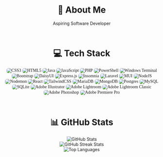 <h1 align="center"> 💫 About Me</h1>


<p align="center">Aspiring Software Developer</p>
<br>



<h1 align="center"> 💻 Tech Stack</h1>


<p align="center">
<img src="https://img.shields.io/badge/css3-%231572B6.svg?style=for-the-badge&logo=css3&logoColor=white" alt="CSS3" style="border-radius: 5px;font-family: serif;">
<img src="https://img.shields.io/badge/html5-%23E34F26.svg?style=for-the-badge&logo=html5&logoColor=white" alt="HTML5" style="border-radius: 5px;font-family: serif;">
<img src="https://img.shields.io/badge/java-%23ED8B00.svg?style=for-the-badge&logo=openjdk&logoColor=white" alt="Java" style="border-radius: 5px;font-family: serif;">
<img src="https://img.shields.io/badge/javascript-%23323330.svg?style=for-the-badge&logo=javascript&logoColor=%23F7DF1E" alt="JavaScript" style="border-radius: 5px;font-family: serif;">
<img src="https://img.shields.io/badge/php-%23777BB4.svg?style=for-the-badge&logo=php&logoColor=white" alt="PHP" style="border-radius: 5px;font-family: serif;">
<img src="https://img.shields.io/badge/PowerShell-%235391FE.svg?style=for-the-badge&logo=powershell&logoColor=white" alt="PowerShell" style="border-radius: 5px;font-family: serif;">
<img src="https://img.shields.io/badge/Windows%20Terminal-%234D4D4D.svg?style=for-the-badge&logo=windows-terminal&logoColor=white" alt="Windows Terminal" style="border-radius: 5px;font-family: serif;">
<img src="https://img.shields.io/badge/bootstrap-%238511FA.svg?style=for-the-badge&logo=bootstrap&logoColor=white" alt="Bootstrap" style="border-radius: 5px;font-family: serif;">
<img src="https://img.shields.io/badge/daisyui-5A0EF8?style=for-the-badge&logo=daisyui&logoColor=white" alt="DaisyUI" style="border-radius: 5px;font-family: serif;">
<img src="https://img.shields.io/badge/express.js-%23404d59.svg?style=for-the-badge&logo=express&logoColor=%2361DAFB" alt="Express.js" style="border-radius: 5px;font-family: serif;">
<img src="https://img.shields.io/badge/Insomnia-black?style=for-the-badge&logo=insomnia&logoColor=5849BE" alt="Insomnia" style="border-radius: 5px;font-family: serif;">
<img src="https://img.shields.io/badge/laravel-%23FF2D20.svg?style=for-the-badge&logo=laravel&logoColor=white" alt="Laravel" style="border-radius: 5px;font-family: serif;">
<img src="https://img.shields.io/badge/MUI-%230081CB.svg?style=for-the-badge&logo=mui&logoColor=white" alt="MUI" style="border-radius: 5px;font-family: serif;">
<img src="https://img.shields.io/badge/node.js-6DA55F?style=for-the-badge&logo=node.js&logoColor=white" alt="NodeJS" style="border-radius: 5px;font-family: serif;">
<img src="https://img.shields.io/badge/NODEMON-%23323330.svg?style=for-the-badge&logo=nodemon&logoColor=%BBDEAD" alt="Nodemon" style="border-radius: 5px;font-family: serif;">
<img src="https://img.shields.io/badge/react-%2320232a.svg?style=for-the-badge&logo=react&logoColor=%2361DAFB" alt="React" style="border-radius: 5px;font-family: serif;">
<img src="https://img.shields.io/badge/tailwindcss-%2338B2AC.svg?style=for-the-badge&logo=tailwind-css&logoColor=white" alt="TailwindCSS" style="border-radius: 5px;font-family: serif;">
<img src="https://img.shields.io/badge/MariaDB-003545?style=for-the-badge&logo=mariadb&logoColor=white" alt="MariaDB" style="border-radius: 5px;font-family: serif;">
<img src="https://img.shields.io/badge/MongoDB-%234ea94b.svg?style=for-the-badge&logo=mongodb&logoColor=white" alt="MongoDB" style="border-radius: 5px;font-family: serif;">
<img src="https://img.shields.io/badge/postgres-%23316192.svg?style=for-the-badge&logo=postgresql&logoColor=white" alt="Postgres" style="border-radius: 5px;font-family: serif;">
<img src="https://img.shields.io/badge/mysql-%2300000f.svg?style=for-the-badge&logo=mysql&logoColor=white" alt="MySQL" style="border-radius: 5px;font-family: serif;">
<img src="https://img.shields.io/badge/sqlite-%2307405e.svg?style=for-the-badge&logo=sqlite&logoColor=white" alt="SQLite" style="border-radius: 5px;font-family: serif;">
<img src="https://img.shields.io/badge/adobe%20illustrator-%23FF9A00.svg?style=for-the-badge&logo=adobe%20illustrator&logoColor=white" alt="Adobe Illustrator" style="border-radius: 5px;font-family: serif;">
<img src="https://img.shields.io/badge/Adobe%20Lightroom-31A8FF.svg?style=for-the-badge&logo=Adobe%20Lightroom&logoColor=white" alt="Adobe Lightroom" style="border-radius: 5px;font-family: serif;">
<img src="https://img.shields.io/badge/Adobe%20Lightroom%20Classic-31A8FF.svg?style=for-the-badge&logo=Adobe%20Lightroom%20Classic&logoColor=white" alt="Adobe Lightroom Classic" style="border-radius: 5px;font-family: serif;">
<img src="https://img.shields.io/badge/adobe%20photoshop-%2331A8FF.svg?style=for-the-badge&logo=adobe%20photoshop&logoColor=white" alt="Adobe Photoshop" style="border-radius: 5px;font-family: serif;">
<img src="https://img.shields.io/badge/Adobe%20Premiere%20Pro-9999FF.svg?style=for-the-badge&logo=Adobe%20Premiere%20Pro&logoColor=white" alt="Adobe Premiere Pro" style="border-radius: 5px;font-family: serif;">
</p>
<br>

<h1 align="center"> 📊 GitHub Stats</h1>

<p align="center">
    <img src="https://github-readme-stats.vercel.app/api?username=riomar0001&theme=tokyonight&hide_border=true&include_all_commits=true&count_private=true" alt="GitHub Stats"/><br/>
    <img src="https://github-readme-streak-stats.herokuapp.com/?user=riomar0001&theme=tokyonight&hide_border=true" alt="GitHub Streak Stats"/><br/>
    <img src="https://github-readme-stats.vercel.app/api/top-langs/?username=riomar0001&theme=tokyonight&hide_border=true&include_all_commits=true&count_private=true&layout=compact" alt="Top Languages"/>
</p>

